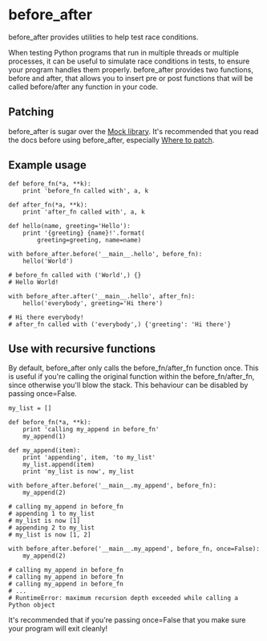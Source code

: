 # before_after
before_after provides utilities to help test race conditions.

When testing Python programs that run in multiple threads or multiple processes, it can be useful to simulate race conditions in tests, to ensure your program handles them properly. before_after provides two functions, before and after, that allows you to insert pre or post functions that will be called before/after any function in your code.

## Patching

before_after is sugar over the [Mock library](http://www.voidspace.org.uk/python/mock/). It's recommended that you read the docs before using before_after, especially [Where to patch](http://www.voidspace.org.uk/python/mock/patch.html#where-to-patch).

## Example usage

    def before_fn(*a, **k):
        print 'before_fn called with', a, k

    def after_fn(*a, **k):
        print 'after_fn called with', a, k

    def hello(name, greeting='Hello'):
        print '{greeting} {name}!'.format(
            greeting=greeting, name=name)

    with before_after.before('__main__.hello', before_fn):
        hello('World')

    # before_fn called with ('World',) {}
    # Hello World!

    with before_after.after('__main__.hello', after_fn):
        hello('everybody', greeting='Hi there')

    # Hi there everybody!
    # after_fn called with ('everybody',) {'greeting': 'Hi there'}

## Use with recursive functions

By default, before_after only calls the before_fn/after_fn function once. This is useful if you're calling the original function within the before_fn/after_fn, since otherwise you'll blow the stack. This behaviour can be disabled by passing once=False.

    my_list = []

    def before_fn(*a, **k):
        print 'calling my_append in before_fn'
        my_append(1)

    def my_append(item):
        print 'appending', item, 'to my_list'
        my_list.append(item)
        print 'my_list is now', my_list

    with before_after.before('__main__.my_append', before_fn):
        my_append(2)

    # calling my_append in before_fn
    # appending 1 to my_list
    # my_list is now [1]
    # appending 2 to my_list
    # my_list is now [1, 2]

    with before_after.before('__main__.my_append', before_fn, once=False):
        my_append(2)

    # calling my_append in before_fn
    # calling my_append in before_fn
    # calling my_append in before_fn
    # ...
    # RuntimeError: maximum recursion depth exceeded while calling a Python object

It's recommended that if you're passing once=False that you make sure your program will exit cleanly!

